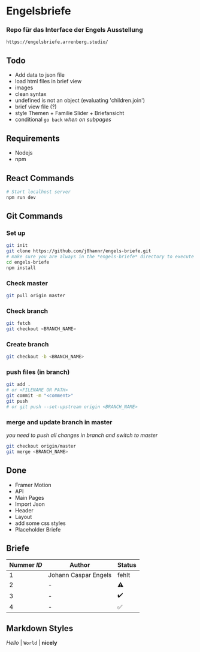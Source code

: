 # Engelsbriefe

### Repo für das Interface der Engels Ausstellung
`https://engelsbriefe.arrenberg.studio/`

## Todo

* Add data to json file
* load html files in brief view
* images
* clean syntax
* undefined is not an object (evaluating 'children.join')
* brief view file (?)
* style Themen + Familie Slider + Briefansicht
* conditional `go back` *when on subpages*


## Requirements

* Nodejs
* npm

## React Commands
```bash
# Start localhost server
npm run dev
```

## Git Commands

### Set up 
```bash
git init
git clone https://github.com/j0hannr/engels-briefe.git
# make sure you are always in the *engels-briefe* directory to execute git and nodejs
cd engels-briefe
npm install
```
### Check master
```bash
git pull origin master
```
### Check branch
```bash
git fetch
git checkout <BRANCH_NAME>
```
### Create branch
```bash
git checkout -b <BRANCH_NAME>
```
### push files (in branch)
```bash
git add . 
# or <FILENAME OR PATH>
git commit -m "<comment>"
git push
# or git push --set-upstream origin <BRANCH_NAME> 
```

### merge and update branch in master
*you need to push all changes in branch and switch to master*
```bash
git checkout origin/master
git merge <BRANCH_NAME>
```

## Done

* Framer Motion
* API
* Main Pages
* Import Json
* Header
* Layout
* add some css styles
* Placeholder Briefe


## Briefe

Nummer *ID* | Author | Status
--- | --- | ---
1 | Johann Caspar Engels | fehlt
2 | - | :warning:
3 | - | :heavy_check_mark:
4 | - | :white_check_mark:

## Markdown Styles

*Hello* | `World` | **nicely**